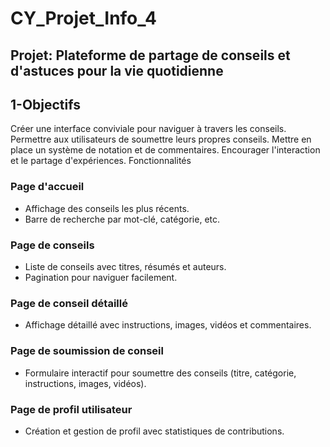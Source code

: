 # CY_Projet_Info_4

## Projet: Plateforme de partage de conseils et d'astuces pour la vie quotidienne

## 1-Objectifs
Créer une interface conviviale pour naviguer à travers les conseils.
Permettre aux utilisateurs de soumettre leurs propres conseils.
Mettre en place un système de notation et de commentaires.
Encourager l'interaction et le partage d'expériences.
Fonctionnalités

### Page d'accueil

- Affichage des conseils les plus récents.
- Barre de recherche par mot-clé, catégorie, etc.

### Page de conseils

- Liste de conseils avec titres, résumés et auteurs.
- Pagination pour naviguer facilement.
### Page de conseil détaillé

- Affichage détaillé avec instructions, images, vidéos et commentaires.

### Page de soumission de conseil

- Formulaire interactif pour soumettre des conseils (titre, catégorie, instructions, images, vidéos).

### Page de profil utilisateur

- Création et gestion de profil avec statistiques de contributions.

